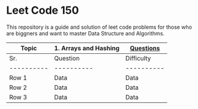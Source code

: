 # Leet Code 150
This repository is a  guide and solution of leet code problems for those who are biggners and want to master Data Structure and Algorithms.

| Topic | 1. Arrays and Hashing | [Questions](https://github.com/MahaZainab/leetcode150/tree/main/Arrays%20and%20Hashing) |
|----------|----------|----------|
| Sr. | Question | Difficulty | Solution
|----------|----------|----------|
| Row 1    | Data     | Data     |
| Row 2    | Data     | Data     |
| Row 3    | Data     | Data     |

